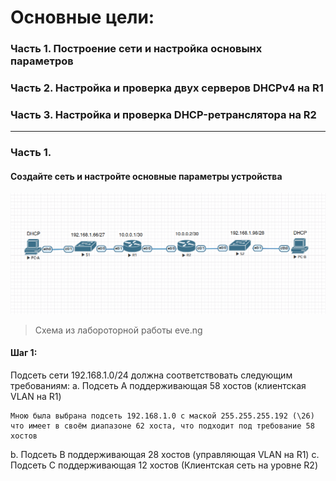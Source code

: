 # Основные цели:
### Часть 1. Построение сети и настройка основынх параметров
### Часть 2. Настройка и проверка двух серверов DHCPv4 на R1
### Часть 3. Настройка и проверка DHCP-ретранслятора на R2
______

### Часть 1. 
#### Создайте сеть и настройте основные параметры устройства
![](https://github.com/Ram170107/Otus_practice_ARR/blob/c7f6f24d02d96edf9376a2eebf2c55240de46d29/labs/lab_3/%D0%A1%D1%85%D0%B5%D0%BC%D0%B0_ipv4.png)
> Схема из лабороторной работы eve.ng

#### Шаг 1:
Подсеть сети 192.168.1.0/24 должна соответствовать следующим требованиям:
а. Подсеть A поддерживающая 58 хостов (клиентская VLAN на R1)
```
Мною была выбрана подсеть 192.168.1.0 с маской 255.255.255.192 (\26) что имеет в своём диапазоне 62 хоста, что подходит под требование 58 хостов
```
b. Подсеть B поддерживающая 28 хостов (управляющая VLAN на R1)
с. Подсеть C поддерживающая 12 хостов (Клиентская сеть на уровне R2)

